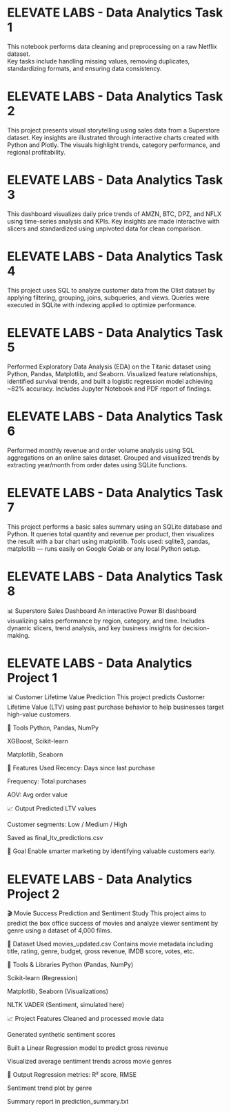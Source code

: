 # ELEVATE LABS - Data Analytics Task 1

This notebook performs data cleaning and preprocessing on a raw Netflix dataset.  
Key tasks include handling missing values, removing duplicates, standardizing formats, and ensuring data consistency.

# ELEVATE LABS - Data Analytics Task 2

This project presents visual storytelling using sales data from a Superstore dataset. Key insights are illustrated through interactive charts created with Python and Plotly. The visuals highlight trends, category performance, and regional profitability.

# ELEVATE LABS - Data Analytics Task 3

This dashboard visualizes daily price trends of AMZN, BTC, DPZ, and NFLX using time-series analysis and KPIs.
Key insights are made interactive with slicers and standardized using unpivoted data for clean comparison.

# ELEVATE LABS - Data Analytics Task 4

This project uses SQL to analyze customer data from the Olist dataset by applying filtering, grouping, joins, subqueries, and views.
Queries were executed in SQLite with indexing applied to optimize performance.

# ELEVATE LABS - Data Analytics Task 5

Performed Exploratory Data Analysis (EDA) on the Titanic dataset using Python, Pandas, Matplotlib, and Seaborn.
Visualized feature relationships, identified survival trends, and built a logistic regression model achieving ~82% accuracy.
Includes Jupyter Notebook and PDF report of findings.

# ELEVATE LABS - Data Analytics Task 6

Performed monthly revenue and order volume analysis using SQL aggregations on an online sales dataset.
Grouped and visualized trends by extracting year/month from order dates using SQLite functions.

# ELEVATE LABS - Data Analytics Task 7

This project performs a basic sales summary using an SQLite database and Python.
It queries total quantity and revenue per product, then visualizes the result with a bar chart using matplotlib.
Tools used: sqlite3, pandas, matplotlib — runs easily on Google Colab or any local Python setup.

# ELEVATE LABS - Data Analytics Task 8

📊 Superstore Sales Dashboard
An interactive Power BI dashboard visualizing sales performance by region, category, and time.
Includes dynamic slicers, trend analysis, and key business insights for decision-making.

# ELEVATE LABS - Data Analytics Project 1

📊 Customer Lifetime Value Prediction
This project predicts Customer Lifetime Value (LTV) using past purchase behavior to help businesses target high-value customers.

🔧 Tools
Python, Pandas, NumPy

XGBoost, Scikit-learn

Matplotlib, Seaborn

🧪 Features Used
Recency: Days since last purchase

Frequency: Total purchases

AOV: Avg order value

📈 Output
Predicted LTV values

Customer segments: Low / Medium / High

Saved as final_ltv_predictions.csv

📌 Goal
Enable smarter marketing by identifying valuable customers early.

# ELEVATE LABS - Data Analytics Project 2

🎬 Movie Success Prediction and Sentiment Study
This project aims to predict the box office success of movies and analyze viewer sentiment by genre using a dataset of 4,000 films.

📁 Dataset Used
movies_updated.csv
Contains movie metadata including title, rating, genre, budget, gross revenue, IMDB score, votes, etc.

🔧 Tools & Libraries
Python (Pandas, NumPy)

Scikit-learn (Regression)

Matplotlib, Seaborn (Visualizations)

NLTK VADER (Sentiment, simulated here)

📈 Project Features
Cleaned and processed movie data

Generated synthetic sentiment scores

Built a Linear Regression model to predict gross revenue

Visualized average sentiment trends across movie genres

📄 Output
Regression metrics: R² score, RMSE

Sentiment trend plot by genre

Summary report in prediction_summary.txt
